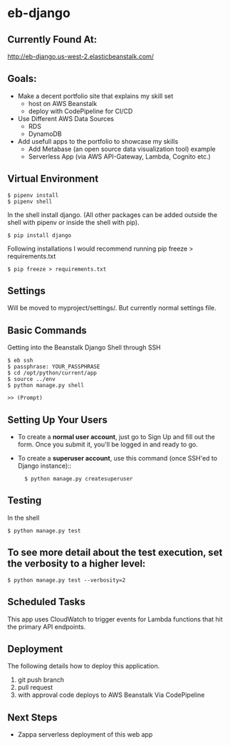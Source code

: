 eb-django
=========

Currently Found At:
-------------------
http://eb-django.us-west-2.elasticbeanstalk.com/

Goals:
------
* Make a decent portfolio site that explains my skill set
    * host on AWS Beanstalk
    * deploy with CodePipeline for CI/CD
* Use Different AWS Data Sources
    * RDS
    * DynamoDB
* Add usefull apps to the portfolio to showcase my skills
    * Add Metabase (an open source data visualization tool) example
    * Serverless App (via AWS API-Gateway, Lambda, Cognito etc.)

Virtual Environment
-----------------
    $ pipenv install
    $ pipenv shell

In the shell install django. (All other packages can be added outside the shell with pipenv or inside the shell with pip).

    $ pip install django

Following installations I would recommend running pip freeze > requirements.txt

    $ pip freeze > requirements.txt

Settings
--------

Will be moved to myproject/settings/. But currently normal settings file.

Basic Commands
--------------
Getting into the Beanstalk Django Shell through SSH

    $ eb ssh
    $ passphrase: YOUR_PASSPHRASE
    $ cd /opt/python/current/app
    $ source ../env
    $ python manage.py shell

    >> (Prompt)

Setting Up Your Users
---------------------

* To create a **normal user account**, just go to Sign Up and fill out the form. Once you submit it, you'll be logged in and ready to go.

* To create a **superuser account**, use this command (once SSH'ed to Django instance)::

        $ python manage.py createsuperuser


Testing
--------------
In the shell

    $ python manage.py test

To see more detail about the test execution, set the verbosity to a higher level:
---------------------------------------------------------------------------------
    $ python manage.py test --verbosity=2

Scheduled Tasks
---------------

This app uses CloudWatch to trigger events for Lambda functions that hit the primary API endpoints.


Deployment
----------

The following details how to deploy this application.

1. git push branch
2. pull request
3. with approval code deploys to AWS Beanstalk Via CodePipeline


Next Steps
----------
* Zappa serverless deployment of this web app